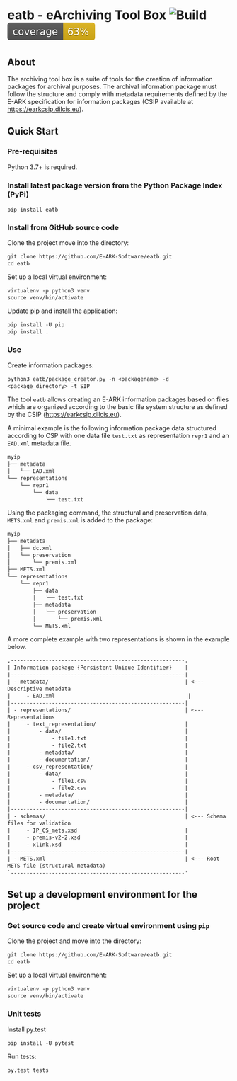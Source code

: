 # eatb - eArchiving Tool Box ![Build](https://github.com/E-ARK-Software/eatb/actions/workflows/python-app.yml/badge.svg?sanitize=true) ![Coverage](https://raw.githubusercontent.com/E-ARK-Software/eatb/master/coverage_badge.svg?sanitize=true) 

## About

The archiving tool box is a suite of tools for the creation of information packages for archival purposes. The archival
information package must follow the structure and comply with metadata requirements defined by the E-ARK specification 
for information packages (CSIP available at https://earkcsip.dilcis.eu).

## Quick Start

### Pre-requisites

Python 3.7+ is required.

### Install latest package version from the Python Package Index (PyPi)

    pip install eatb

### Install from GitHub source code

Clone the project move into the directory:

    git clone https://github.com/E-ARK-Software/eatb.git
    cd eatb

Set up a local virtual environment:

    virtualenv -p python3 venv
    source venv/bin/activate

Update pip and install the application:

    pip install -U pip
    pip install .

### Use

Create information packages:

    python3 eatb/package_creator.py -n <packagename> -d <package_directory> -t SIP

The tool `eatb` allows creating an E-ARK information packages based on files which are organized according to the basic
file system structure as defined by the CSIP (https://earkcsip.dilcis.eu). 

A minimal example is the following information package data structured according to CSP with one data file `test.txt`
as representation `repr1` and an `EAD.xml` metadata file.

    myip
    ├── metadata
    │   └── EAD.xml
    └── representations
        └── repr1
            └── data
                └── test.txt

Using the packaging command, the structural and preservation data, `METS.xml` and `premis.xml` is added to the package:

    myip
    ├── metadata
    │   ├── dc.xml
    │   └── preservation
    │       └── premis.xml
    ├── METS.xml
    └── representations
        └── repr1
            ├── data
            │   └── test.txt
            ├── metadata
            │   └── preservation
            │       └── premis.xml
            └── METS.xml

A more complete example with two representations is shown in the example below.

    ,-------------------------------------------------------.
    | Information package {Persistent Unique Identifier}    |
    |-------------------------------------------------------|
    | - metadata/                                           | <--- Descriptive metadata
    |     - EAD.xml                                          |
    |-------------------------------------------------------|
    | - representations/                                    | <--- Representations
    |     - text_representation/                            | 
    |         - data/                                       |
    |             - file1.txt                               |
    |             - file2.txt                               |
    |         - metadata/                                   |
    |         - documentation/                              |
    |     - csv_representation/                             | 
    |         - data/                                       |
    |             - file1.csv                               |
    |             - file2.csv                               |
    |         - metadata/                                   |
    |         - documentation/                              |
    |-------------------------------------------------------|
    | - schemas/                                            | <--- Schema files for validation
    |     - IP_CS_mets.xsd                                  |
    |     - premis-v2-2.xsd                                 |
    |     - xlink.xsd                                       |
    |-------------------------------------------------------|
    | - METS.xml                                            | <--- Root METS file (structural metadata)
    `-------------------------------------------------------'
 
## Set up a development environment for the project

### Get source code and create virtual environment using `pip`

Clone the project and move into the directory:

    git clone https://github.com/E-ARK-Software/eatb.git
    cd eatb

Set up a local virtual environment:

    virtualenv -p python3 venv
    source venv/bin/activate

### Unit tests

Install py.test

    pip install -U pytest

Run tests:

    py.test tests
